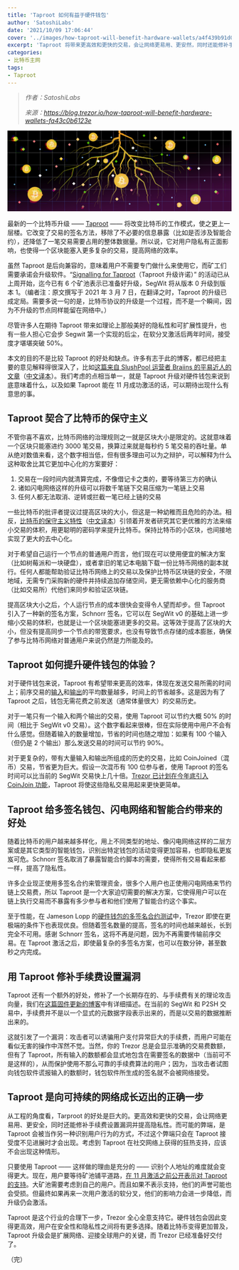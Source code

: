 ```yaml
---
title: 'Taproot 如何有益于硬件钱包'
author: 'SatoshiLabs'
date: '2021/10/09 17:06:44'
cover: '../images/how-taproot-will-benefit-hardware-wallets/a4f439b91d004371960f738cf0bbe116.png'
excerpt: 'Taproot 将带来更高效和更快的交易，会让网络更易用、更安然，同时还能修补手续费设置漏洞并提高隐私性。'
categories:
- 比特币主网
tags:
- Taproot
---
```



> *作者：SatoshiLabs*
> 
> *来源：<https://blog.trezor.io/how-taproot-will-benefit-hardware-wallets-fa43c0b6123e>*


![1](../images/how-taproot-will-benefit-hardware-wallets/a4f439b91d004371960f738cf0bbe116.png)

最新的一个比特币升级 —— [Taproot](https://github.com/bitcoin/bips/blob/master/bip-0341.mediawiki) —— 将改变比特币的工作模式，使之更上一层楼。它改变了交易的签名方法，移除了不必要的信息暴露（比如是否涉及智能合约），还降低了一笔交易需要占用的整体数据量。所以说，它对用户隐私有正面影响，也使得一个区块能塞入更多复杂的交易，提高网络的效率。

虽然 Taproot 是后向兼容的，意味着用户不需要专门做什么来使用它，而矿工们需要承诺会升级软件。“[Signalling for Taproot](https://taproot.watch/)（Taproot 升级许诺）” 的活动已从上周开始，迄今已有 6 个矿池表示已准备好升级，SegWit 将从版本 0 升级到版本 1。（编者注：原文撰写于 2021 年 3 月 7 日，在翻译之时，Taproot 的升级已成定局。需要多说一句的是，比特币协议的升级是一个过程，而不是一个瞬间，因为不升级的节点同样能留在网络中。）

尽管许多人在期待 Taproot 带来如理论上那般美好的隐私性和可扩展性提升，也有一些人担心它会步 Segwit 第一个实现的后尘，在软分叉激活后两年时间，接受度才堪堪突破 50%。

本文的目的不是比较 Taproot 的好处和缺点。许多有志于此的博客，都已经把主要的意见解释得很深入了，比如[这篇来自 SlushPool 运营者 Braiins 的平易近人的文章](https://braiins.com/blog/explain-like-im-not-a-developer-taproot-privacy)（[中文译本](https://ethfans.org/posts/explain-like-im-not-a-developer-taproot-privacy)）。我们考虑的点相当单一，就是 Taproot 升级对硬件钱包来说到底意味着什么，以及如果 Taproot 能在 11 月成功激活的话，可以期待出现什么有意思的事。

## Taproot 契合了比特币的保守主义

不管你喜不喜欢，比特币网络的治理规则之一就是区块大小是限定的。这就意味着一个区块只能塞进约 3000 笔交易，换算过来就是每秒约 5 笔交易的吞吐量。单从绝对数值来看，这个数字相当低，但有很多理由可以为之辩护，可以解释为什么这种取舍比其它更加中心化的方案要好：

1. 交易在一段时间内就清算完成，不像借记卡之类的，要等待第三方的确认
2. 诸如闪电网络这样的升级可以将数千笔链下交易压缩为一笔链上交易
3. 任何人都无法取消、逆转或拦截一笔已经上链的交易

一些比特币的批评者提议过提高区块的大小，但这是一种幼稚而且危险的办法。相反，[比特币的保守主义特性](https://blog.trezor.io/why-is-bitcoin-development-so-conservative-a22d37765c5b)（[中文译本](https://ethfans.org/posts/why-is-bitcoin-development-so-conservativ)）引领着开发者研究其它更优雅的方法来缩小交易的体积，用更聪明的密码学来提升比特币。保持比特币的小区块，也间接地实现了更大的去中心化。

对于希望自己运行一个节点的普通用户而言，他们现在可以使用便宜的解决方案（比如树莓派和一块硬盘），或者拿旧的笔记本电脑下载一份比特币网络的副本就行。任何人都能帮助验证比特币网络上的交易以及保护比特币区块链的安全，不限地域，无需专门采购新的硬件并持续追加存储空间，更无需依赖中心化的服务商（比如交易所）代他们来同步和验证区块链。

提高区块大小之后，个人运行节点的成本很快会变得令人望而却步。但 Taproot 引入了一种新的签名方案，Schnorr 签名，它可以在 SegWit v0 的基础上进一步缩小交易的体积，也就是让一个区块能塞进更多的交易。这等效于提高了区块的大小，但没有提高同步一个节点的带宽要求，也没有导致节点存储的成本膨胀，确保了参与比特币网络对普通用户来说仍然是力所能及的。

## Taproot 如何提升硬件钱包的体验？

对于硬件钱包来说，Taproot 有希望带来更高的效率，体现在发送交易所需的时间上；前序交易的[输入](https://wiki.trezor.io/Input)和[输出](https://wiki.trezor.io/Transaction_output)的平均数量越多，时间上的节省越多。这是因为有了 Taproot 之后，钱包无需花费之前发送（通常体量很大）的交易历史。

对于一笔只有一个输入和两个输出的交易，使用 Taproot 可以节约大概 50% 的时间（相比于 SegWit v0 交易）。这个数字看起来很棒，但在实际使用中用户不会有什么感觉。但随着输入的数量增加，节省的时间也随之增加：如果有 100 个输入（但仍是 2 个输出）那么发送交易的时间可以节约 90%。

对于更复杂的，带有大量输入和输出所组成的历史的交易，比如 CoinJoined（混币）交易，节省更为巨大。假设一次混币有 100 位参与者，使用 Taproot 的签名时间可以比当前的 SegWit 交易快上几十倍。[Trezor 已计划在今年底引入 CoinJoin 功能](https://github.com/orgs/trezor/projects/28)，Taproot 将使这些隐私交易用起来更快更简单。

## Taproot 给多签名钱包、闪电网络和智能合约带来的好处

随着比特币的用户越来越多样化，用上不同类型的地址、像闪电网络这样的二层方案或是其它类型的智能钱包，识别出特定钱包的活动变得更加容易，也即隐私更岌岌可危。Schnorr 签名取消了暴露智能合约脚本的需要，使得所有交易看起来都一样，提高了隐私性。

许多企业现正使用多签名合约来管理资金，很多个人用户也正使用闪电网络来节约链上交易费，所以 Taproot 是一个大家迫切需要的解决方案，它使得用户可以在链上执行交易而不暴露有多少参与者和他们使用了智能合约这个事实。

至于性能，在 Jameson Lopp 的[硬件钱包的多签名合约测试](https://blog.keys.casa/bitcoin-multisig-hardware-signing-performance/)中，Trezor 即使在更极端的条件下也表现优良。但随着签名数量的提高，签名的时间也越来越长，长到完全不可用。感谢 Schnorr 签名，这将不再是问题，因为不再需要传输前序交易。在 Taproot 激活之后，即使最复杂的多签名方案，也可以在数分钟，甚至数秒之内完成。

## 用 Taproot 修补手续费设置漏洞

Taproot 还有一个额外的好处，修补了一个长期存在的、与手续费有关的理论攻击向量，我们在[这篇固件更新的博客](https://blog.trezor.io/details-of-firmware-updates-for-trezor-one-version-1-9-1-and-trezor-model-t-version-2-3-1-1eba8f60f2dd)中有详细描述。在当前的 SegWit 和 P2SH 交易中，手续费并不是以一个显式的元数据字段表示出来的，而是以交易的数据推断出来的。

这就引发了一个漏洞：攻击者可以诱骗用户支付异常巨大的手续费，而用户可能在看似无害的操作中浑然不觉。当然，你的 Trezor 总是会显示准确的交易费数额，但有了 Taproot，所有输入的数额都会显式地包含在需要签名的数据中（当前可不是这样的），从而保护使用不那么可靠的手续费算法的用户；因为，当攻击者试图向钱包软件谎报输入的数额时，钱包软件所生成的签名就不会被网络接受。

## Taproot 是向可持续的网络成长迈出的正确一步

从工程的角度看，Tarproot 的好处是巨大的。更高效和更快的交易，会让网络更易用、更安全，同时还能修补手续费设置漏洞并提高隐私性。而可能的弊端，是 Taproot 会被当作另一种识别用户行为的方式，不过这个弊端只会在 Taproot 接受度不见进展时才会出现。考虑到 Taproot 在社交网络上获得的狂热支持，应该不会出现这种情形。

只要使用 Taproot —— 这样做的理由是充分的 —— 识别个人地址的难度就会变得更大。现在，用户要等待矿池铺平道路，[在 11 月激活之前公开表示对 Taproot 的支持](https://taproot.watch/)。大矿池需要考虑到自己的用户。而且如果不表示支持，他们的声誉可能也会受损。但最终如果再来一次用户激活的软分叉，他们的影响力会进一步降低，而升级仍会激活。

Taproot 是这个行业的合理下一步，Trezor 全心全意支持它。硬件钱包会因此变得更高效，用户在安全性和隐私性之间将有更多选择。随着比特币变得更加普及，Taproot 升级会是扩展网络、迎接全球用户的关键，而 Trezor 已经准备好交付了。

（完）
